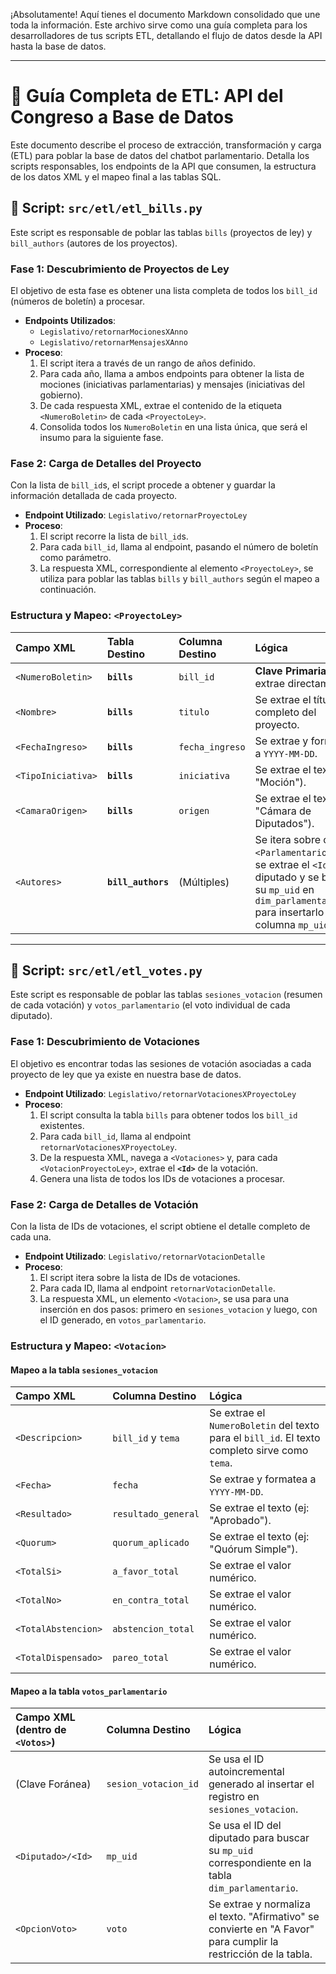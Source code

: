 ¡Absolutamente\! Aquí tienes el documento Markdown consolidado que une toda la información. Este archivo sirve como una guía completa para los desarrolladores de tus scripts ETL, detallando el flujo de datos desde la API hasta la base de datos.

-----

# 📜 Guía Completa de ETL: API del Congreso a Base de Datos

Este documento describe el proceso de extracción, transformación y carga (ETL) para poblar la base de datos del chatbot parlamentario. Detalla los scripts responsables, los endpoints de la API que consumen, la estructura de los datos XML y el mapeo final a las tablas SQL.

## 📂 Script: `src/etl/etl_bills.py`

Este script es responsable de poblar las tablas `bills` (proyectos de ley) y `bill_authors` (autores de los proyectos).

### Fase 1: Descubrimiento de Proyectos de Ley

El objetivo de esta fase es obtener una lista completa de todos los `bill_id` (números de boletín) a procesar.

  * **Endpoints Utilizados**:
      * `Legislativo/retornarMocionesXAnno`
      * `Legislativo/retornarMensajesXAnno`
  * **Proceso**:
    1.  El script itera a través de un rango de años definido.
    2.  Para cada año, llama a ambos endpoints para obtener la lista de mociones (iniciativas parlamentarias) y mensajes (iniciativas del gobierno).
    3.  De cada respuesta XML, extrae el contenido de la etiqueta `<NumeroBoletin>` de cada `<ProyectoLey>`.
    4.  Consolida todos los `NumeroBoletin` en una lista única, que será el insumo para la siguiente fase.

### Fase 2: Carga de Detalles del Proyecto

Con la lista de `bill_id`s, el script procede a obtener y guardar la información detallada de cada proyecto.

  * **Endpoint Utilizado**: `Legislativo/retornarProyectoLey`
  * **Proceso**:
    1.  El script recorre la lista de `bill_id`s.
    2.  Para cada `bill_id`, llama al endpoint, pasando el número de boletín como parámetro.
    3.  La respuesta XML, correspondiente al elemento `<ProyectoLey>`, se utiliza para poblar las tablas `bills` y `bill_authors` según el mapeo a continuación.

### Estructura y Mapeo: `<ProyectoLey>`

| Campo XML | Tabla Destino | Columna Destino | Lógica |
| :--- | :--- | :--- | :--- |
| `<NumeroBoletin>` | **`bills`** | `bill_id` | **Clave Primaria**. Se extrae directamente. |
| `<Nombre>` | **`bills`** | `titulo` | Se extrae el título completo del proyecto. |
| `<FechaIngreso>` | **`bills`** | `fecha_ingreso` | Se extrae y formatea a `YYYY-MM-DD`. |
| `<TipoIniciativa>`| **`bills`** | `iniciativa` | Se extrae el texto (ej: "Moción"). |
| `<CamaraOrigen>` | **`bills`** | `origen` | Se extrae el texto (ej: "Cámara de Diputados").|
| `<Autores>` | **`bill_authors`**| (Múltiples) | Se itera sobre cada `<ParlamentarioAutor>`, se extrae el `<Id>` del diputado y se busca su `mp_uid` en `dim_parlamentario` para insertarlo en la columna `mp_uid`. |

-----

## 📂 Script: `src/etl/etl_votes.py`

Este script es responsable de poblar las tablas `sesiones_votacion` (resumen de cada votación) y `votos_parlamentario` (el voto individual de cada diputado).

### Fase 1: Descubrimiento de Votaciones

El objetivo es encontrar todas las sesiones de votación asociadas a cada proyecto de ley que ya existe en nuestra base de datos.

  * **Endpoint Utilizado**: `Legislativo/retornarVotacionesXProyectoLey`
  * **Proceso**:
    1.  El script consulta la tabla `bills` para obtener todos los `bill_id` existentes.
    2.  Para cada `bill_id`, llama al endpoint `retornarVotacionesXProyectoLey`.
    3.  De la respuesta XML, navega a `<Votaciones>` y, para cada `<VotacionProyectoLey>`, extrae el **`<Id>`** de la votación.
    4.  Genera una lista de todos los IDs de votaciones a procesar.

### Fase 2: Carga de Detalles de Votación

Con la lista de IDs de votaciones, el script obtiene el detalle completo de cada una.

  * **Endpoint Utilizado**: `Legislativo/retornarVotacionDetalle`
  * **Proceso**:
    1.  El script itera sobre la lista de IDs de votaciones.
    2.  Para cada ID, llama al endpoint `retornarVotacionDetalle`.
    3.  La respuesta XML, un elemento `<Votacion>`, se usa para una inserción en dos pasos: primero en `sesiones_votacion` y luego, con el ID generado, en `votos_parlamentario`.

### Estructura y Mapeo: `<Votacion>`

#### Mapeo a la tabla `sesiones_votacion`

| Campo XML | Columna Destino | Lógica |
| :--- | :--- | :--- |
| `<Descripcion>` | `bill_id` y `tema`| Se extrae el `NumeroBoletin` del texto para el `bill_id`. El texto completo sirve como `tema`. |
| `<Fecha>` | `fecha` | Se extrae y formatea a `YYYY-MM-DD`. |
| `<Resultado>` | `resultado_general`| Se extrae el texto (ej: "Aprobado"). |
| `<Quorum>` | `quorum_aplicado` | Se extrae el texto (ej: "Quórum Simple"). |
| `<TotalSi>` | `a_favor_total` | Se extrae el valor numérico. |
| `<TotalNo>` | `en_contra_total` | Se extrae el valor numérico. |
| `<TotalAbstencion>`| `abstencion_total`| Se extrae el valor numérico. |
| `<TotalDispensado>`| `pareo_total` | Se extrae el valor numérico. |

#### Mapeo a la tabla `votos_parlamentario`

| Campo XML (dentro de `<Votos>`) | Columna Destino | Lógica |
| :--- | :--- | :--- |
| (Clave Foránea) | `sesion_votacion_id` | Se usa el ID autoincremental generado al insertar el registro en `sesiones_votacion`. |
| `<Diputado>/<Id>`| `mp_uid` | Se usa el ID del diputado para buscar su `mp_uid` correspondiente en la tabla `dim_parlamentario`. |
| `<OpcionVoto>` | `voto` | Se extrae y normaliza el texto. "Afirmativo" se convierte en "A Favor" para cumplir la restricción de la tabla. |
